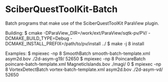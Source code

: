 SciberQuestToolKit-Batch
========================

Batch programs that make use of the SciberQuestToolKit ParaView plugin.

Building:
$ cmake -DParaView_DIR=/work/ext/ParaView/sqtk-pv/PV/ -DCMAKE_BUILD_TYPE=Debug -DCMAKE_INSTALL_PREFIX=/path/to/pv/install ../
$ make -j 8 install

Examples:
$ mpiexec -np 8 SmoothBatch smooth-batch-template.xml asym2d.bov ./2d-asym-g19/ 52650
$ mpiexec -np 8 PoincareBatch poincare-batch-template.xml MagneticIslands.bov  ./magi/ 0
$ mpiexec -np 8 VortexDetectBatch vortex-batch-template.xml asym2d.bov ./2d-asym-vd/ 52650
